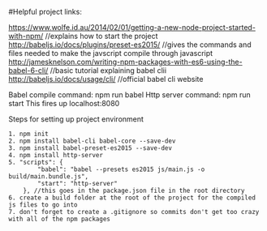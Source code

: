 #Helpful project links:

https://www.wolfe.id.au/2014/02/01/getting-a-new-node-project-started-with-npm/ 
//explains how to start the project
http://babeljs.io/docs/plugins/preset-es2015/
//gives the commands and files needed to make the javscript compile through javascript
http://jamesknelson.com/writing-npm-packages-with-es6-using-the-babel-6-cli/
//basic tutorial explaining babel clii
http://babeljs.io/docs/usage/cli/
//official babel cli website

Babel compile command: npm run babel
Http server command: npm run start
This fires up localhost:8080

Steps for setting up project environment

    1. npm init 
    2. npm install babel-cli babel-core --save-dev 
    3. npm install babel-preset-es2015 --save-dev 
    4. npm install http-server
    5. "scripts": {
            "babel": "babel --presets es2015 js/main.js -o build/main.bundle.js",
            "start": "http-server"
        }, //this goes in the package.json file in the root directory
    6. create a build folder at the root of the project for the compiled js files to go into
    7. don't forget to create a .gitignore so commits don't get too crazy with all of the npm packages
